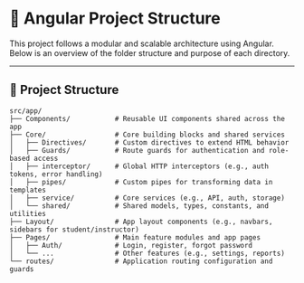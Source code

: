 # 🧠 Angular Project Structure

This project follows a modular and scalable architecture using Angular. Below is an overview of the folder structure and purpose of each directory.

---

## 📁 Project Structure

```
src/app/
├── Components/           # Reusable UI components shared across the app
├── Core/                 # Core building blocks and shared services
│   ├── Directives/       # Custom directives to extend HTML behavior
│   ├── Guards/           # Route guards for authentication and role-based access
│   ├── interceptor/      # Global HTTP interceptors (e.g., auth tokens, error handling)
│   ├── pipes/            # Custom pipes for transforming data in templates
│   ├── service/          # Core services (e.g., API, auth, storage)
│   └── shared/           # Shared models, types, constants, and utilities
├── Layout/               # App layout components (e.g., navbars, sidebars for student/instructor)
├── Pages/                # Main feature modules and app pages
│   ├── Auth/             # Login, register, forgot password
│   └── ...               # Other features (e.g., settings, reports)
└── routes/               # Application routing configuration and guards

```
